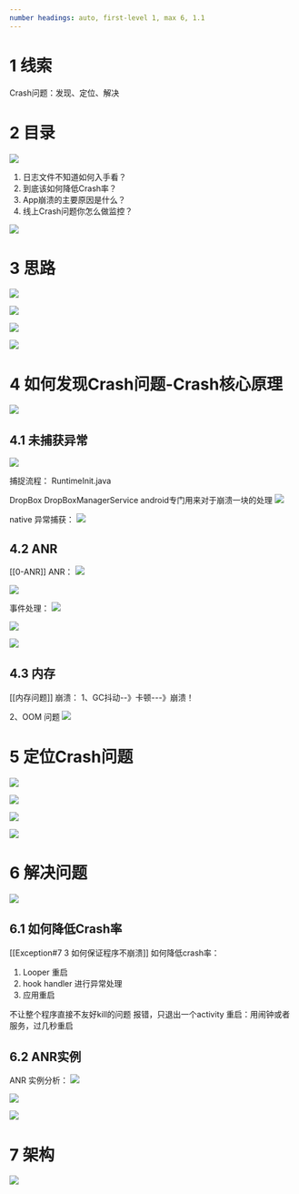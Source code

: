 ```yaml
---
number headings: auto, first-level 1, max 6, 1.1
---
```



# 1 线索
Crash问题：发现、定位、解决


# 2 目录
![](http://wupan.dns.army:5000/wupan/Typora-Picgo-Gitee/raw/branch/master/img/202303161947824.png)

1. 日志文件不知道如何入手看？
2. 到底该如何降低Crash率？
3. App崩溃的主要原因是什么？
4. 线上Crash问题你怎么做监控？

![](http://wupan.dns.army:5000/wupan/Typora-Picgo-Gitee/raw/branch/master/img/202303161947199.png)

# 3 思路
![](http://wupan.dns.army:5000/wupan/Typora-Picgo-Gitee/raw/branch/master/img/202303162013756.png)

![](http://wupan.dns.army:5000/wupan/Typora-Picgo-Gitee/raw/branch/master/img/202303162014073.png)


![](http://wupan.dns.army:5000/wupan/Typora-Picgo-Gitee/raw/branch/master/img/202303172038920.png)

![](http://wupan.dns.army:5000/wupan/Typora-Picgo-Gitee/raw/branch/master/img/202303172110106.png)


# 4 如何发现Crash问题-Crash核心原理

![](http://wupan.dns.army:5000/wupan/Typora-Picgo-Gitee/raw/branch/master/img/202303162015095.png)


## 4.1 未捕获异常
![](http://wupan.dns.army:5000/wupan/Typora-Picgo-Gitee/raw/branch/master/img/202303171931295.png)


捕捉流程：
RuntimeInit.java

DropBox
DropBoxManagerService android专门用来对于崩溃一块的处理
![](http://wupan.dns.army:5000/wupan/Typora-Picgo-Gitee/raw/branch/master/img/202303171946304.png)


native 异常捕获：
![](http://wupan.dns.army:5000/wupan/Typora-Picgo-Gitee/raw/branch/master/img/202303171939642.png)

## 4.2 ANR
[[0-ANR]]
ANR：
![](http://wupan.dns.army:5000/wupan/Typora-Picgo-Gitee/raw/branch/master/img/202303172000876.png)


![](http://wupan.dns.army:5000/wupan/Typora-Picgo-Gitee/raw/branch/master/img/202303172005393.png)

事件处理：
![](http://wupan.dns.army:5000/wupan/Typora-Picgo-Gitee/raw/branch/master/img/202303172024651.png)

![](http://wupan.dns.army:5000/wupan/Typora-Picgo-Gitee/raw/branch/master/img/202303172024563.png)

![](http://wupan.dns.army:5000/wupan/Typora-Picgo-Gitee/raw/branch/master/img/202303172025025.png)



## 4.3 内存
[[内存问题]]
崩溃：
1、GC抖动--》卡顿---》崩溃！

2、OOM 问题
![](http://wupan.dns.army:5000/wupan/Typora-Picgo-Gitee/raw/branch/master/img/202303172140328.png)



# 5 定位Crash问题
![](http://wupan.dns.army:5000/wupan/Typora-Picgo-Gitee/raw/branch/master/img/202303172111891.png)





![](http://wupan.dns.army:5000/wupan/Typora-Picgo-Gitee/raw/branch/master/img/202303172133975.png)

![](http://wupan.dns.army:5000/wupan/Typora-Picgo-Gitee/raw/branch/master/img/202303172137110.png)

![](http://wupan.dns.army:5000/wupan/Typora-Picgo-Gitee/raw/branch/master/img/202303172139138.png)
# 6 解决问题
![](http://wupan.dns.army:5000/wupan/Typora-Picgo-Gitee/raw/branch/master/img/202303172149567.png)
## 6.1 如何降低Crash率
[[Exception#7 3 如何保证程序不崩溃]]
如何降低crash率：
1. Looper 重启
2. hook handler 进行异常处理
3. 应用重启


不让整个程序直接不友好kill的问题
报错，只退出一个activity
重启：用闹钟或者服务，过几秒重启

## 6.2 ANR实例

ANR 实例分析：
![](http://wupan.dns.army:5000/wupan/Typora-Picgo-Gitee/raw/branch/master/img/202303172114385.png)



![](http://wupan.dns.army:5000/wupan/Typora-Picgo-Gitee/raw/branch/master/img/202303172142976.png)

![](http://wupan.dns.army:5000/wupan/Typora-Picgo-Gitee/raw/branch/master/img/202303172143948.png)


# 7 架构
![](http://wupan.dns.army:5000/wupan/Typora-Picgo-Gitee/raw/branch/master/img/202303172153294.png)